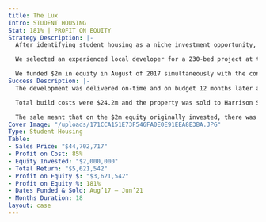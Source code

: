 ```yaml
---
title: The Lux
Intro: STUDENT HOUSING
Stat: 181% | PROFIT ON EQUITY
Strategy Description: |-
  After identifying student housing as a niche investment opportunity, we decided to specialise in top-tier, high-demand universities located in parts of the USA that are difficult to gain planning permission in, restricting supply and preserving value long term. Ivy League university in Ithaca Upstate New York is one such market.

  We selected an experienced local developer for a 230-bed project at the main entrance to Cornell University, in a unique generational location.

  We funded $2m in equity in August of 2017 simultaneously with the construction loan.
Success Description: |-
  The development was delivered on-time and on budget 12 months later and 100% pre-leased.We then refinanced the property on month 18 as part of a long term hold strategy. After refinancing paid back the initial $2m in equity we also received a further $775k in profit on the refinance, in addition to $150k in rent per annum until we sold the property in June of 2021.

  Total build costs were $24.2m and the property was sold to Harrison Street for $44.7m in June of 2021 representing a 85% profit on cost.

  The sale meant that on the $2m equity originally invested, there was a total profit of $3.6m.
Cover Image: "/uploads/171CCA151E73F546FA0E0E91EEA8E3BA.JPG"
Type: Student Housing
Table:
- Sales Price: "$44,702,717"
- Profit on Cost: 85%
- Equity Invested: "$2,000,000"
- Total Return: "$5,621,542"
- Profit on Equity $: "$3,621,542"
- Profit on Equity %: 181%
- Dates Funded & Sold: Aug’17 – Jun’21
- Months Duration: 18
layout: case
---
```


